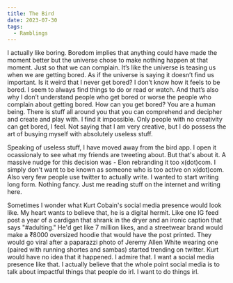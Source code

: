 ```yaml
---
title: The Bird
date: 2023-07-30
tags:
  - Ramblings
---
```


I actually like boring. Boredom implies that anything could have made the moment better but the universe chose to make nothing happen at that moment. Just so that we can complain. It’s like the universe is teasing us when we are getting bored. As if the universe is saying it doesn’t find us important. Is it weird that I never get bored? I don’t know how it feels to be bored. I seem to always find things to do or read or watch. And that’s also why I don’t understand people who get bored or worse the people who complain about getting bored. How can you get bored? You are a human being. There is stuff all around you that you can comprehend and decipher and create and play with. I find it impossible. Only people with no creativity can get bored, I feel. Not saying that I am very creative, but I do possess the art of busying myself with absolutely useless stuff.

Speaking of useless stuff, I have moved away from the bird app. I open it ocassionaly to see what my friends are tweeting about. But that's about it. A massive nudge for this decision was - Elon rebranding it too x(dot)com. I simply don't want to be known as someone who is too active on x(dot)com. Also very few people use twitter to actually write. I wanted to start writing long form. Nothing fancy. Just me reading stuff on the internet and writing here. 

Sometimes I wonder what Kurt Cobain's social media presence would look like. My heart wants to believe that, he is a digital hermit. Like one IG feed post a year of a cardigan that shrank in the dryer and an ironic caption that says "#adulting." He'd get like 7 million likes, and a streetwear brand would make a ₹8000 oversized hoodie that would have the post printed. They would go viral after a paparazzi photo of Jeremy Allen White wearing one (paired with running shortes and sambas) started trending on twitter. Kurt would have no idea that it happened. I admire that. I want a social media presence like that. I actually believe that the whole point social media is to talk about impactful things that people do irl. I want to do things irl.

